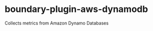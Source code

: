 boundary-plugin-aws-dynamodb
============================

Collects metrics from Amazon Dynamo Databases

